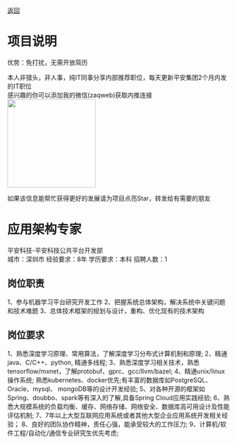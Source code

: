 [返回](../../)

# 项目说明

优势：免打扰，无需开放简历

本人非猎头，非人事，纯IT同事分享内部推荐职位，每天更新平安集团2个月内发的IT职位  
感兴趣的你可以添加我的微信(zaqweb)获取内推连接  
<img src="https://github.com/zaqweb/PA-IT-JOBS/blob/master/WechatICode.jpeg"  height="200" width="200">

如果该信息能帮忙获得更好的发展请为项目点亮Star，转发给有需要的朋友

# 应用架构专家
平安科技-平安科技公共平台开发部  
城市：深圳市 经验要求：8年 学历要求：本科  招聘人数：1

## 岗位职责
1、参与机器学习平台研究开发工作
2、把握系统总体架构，解决系统中关键问题和技术难题
3、总体技术框架的规划与设计，重构、优化现有的技术架构

## 岗位要求
1、熟悉深度学习原理、常用算法，了解深度学习分布式计算机制和原理;
2、精通java、C/C++、python, 精通多线程;
3、熟悉深度学习相关技术，熟悉tensorflow/mxnet，了解protobuf、gprc、gcc/llvm/bazel;
4、精通unix/linux操作系统; 熟悉kubernetes、docker优先;有丰富的数据库如PostgreSQL、Oracle、mysql、 mongoDB等的设计开发经验;
5、对各种开源的框架如Spring、doubbo、spark等有深入的了解,具备Spring Cloud应用实践经验;
6、熟悉大规模系统的负载均衡、缓存、网络存储、网络安全、数据库高可用设计及性能评估机制;
7、7年以上大型互联网应用系统或者其他大型企业应用系统开发相关经验；
8、良好的团队协作精神，责任心强，能承受较大的工作压力;
9、计算机/软件工程/自动化/通信专业研究生优先考虑;




